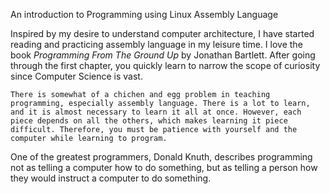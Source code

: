 An introduction to Programming using Linux Assembly Language

Inspired by my desire to understand computer architecture, I have started reading and practicing assembly language in my leisure time. I love the book *Programming From The Ground Up* by Jonathan Bartlett. After going through the first chapter, you quickly learn to narrow the scope of curiosity since Computer Science is vast.

`There is somewhat of a chichen and egg problem in teaching programming, especially assembly language. There is a lot to learn, and it is almost necessary to learn it all at once. However, each piece depends on all the others, which makes learning it piece difficult. Therefore, you must be patience with yourself and the computer while learning to program.`

One of the greatest programmers, Donald Knuth, describes programming not as telling a computer how to do something, but as telling a person how they would instruct a computer to do something.
